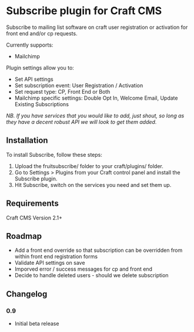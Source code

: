 # Subscribe plugin for Craft CMS

Subscribe to mailing list software on craft user registration or activation for front end and/or cp requests.

Currently supports:

* Mailchimp

Plugin settings allow you to:

* Set API settings
* Set subscription event: User Registration / Activation
* Set request type: CP, Front End or Both
* Mailchimp specific settings: Double Opt In, Welcome Email, Update Existing Subscriptions


_NB. If you have services that you would like to add, just shout, so long as they have a decent robust API we will look to get them added._

## Installation

To install Subscribe, follow these steps:

1.  Upload the fruitsubscribe/ folder to your craft/plugins/ folder.
2.  Go to Settings > Plugins from your Craft control panel and install the Subscribe plugin.
3.  Hit Subscribe, switch on the services you need and set them up.

## Requirements

Craft CMS Version 2.1+

## Roadmap

* Add a front end override so that subscription can be overridden from within front end registration forms
* Validate API settings on save
* Imporved error / success messages for cp and front end
* Decide to handle deleted users - should we delete subscription

## Changelog

### 0.9

* Initial beta release
